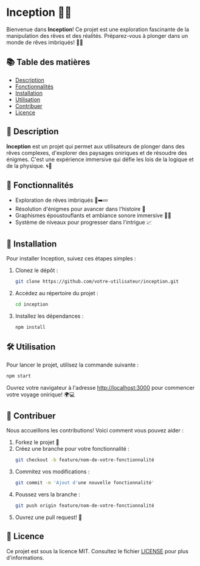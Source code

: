 # Inception 🚀💤

Bienvenue dans **Inception**! Ce projet est une exploration fascinante de la manipulation des rêves et des réalités. Préparez-vous à plonger dans un monde de rêves imbriqués! 🌌✨

## 📚 Table des matières

- [Description](#description)
- [Fonctionnalités](#fonctionnalités)
- [Installation](#installation)
- [Utilisation](#utilisation)
- [Contribuer](#contribuer)
- [Licence](#licence)

## 📖 Description

**Inception** est un projet qui permet aux utilisateurs de plonger dans des rêves complexes, d'explorer des paysages oniriques et de résoudre des énigmes. C'est une expérience immersive qui défie les lois de la logique et de la physique. 🌀💭

## 🌟 Fonctionnalités

- Exploration de rêves imbriqués 🛌➡️💤
- Résolution d'énigmes pour avancer dans l'histoire 🧩
- Graphismes époustouflants et ambiance sonore immersive 🎨🎶
- Système de niveaux pour progresser dans l'intrigue 📈

## 🔧 Installation

Pour installer Inception, suivez ces étapes simples :

1. Clonez le dépôt :
   ```bash
   git clone https://github.com/votre-utilisateur/inception.git
   ```
2. Accédez au répertoire du projet :
   ```bash
   cd inception
   ```
3. Installez les dépendances :
   ```bash
   npm install
   ```

## 🛠️ Utilisation

Pour lancer le projet, utilisez la commande suivante :

```bash
npm start
```

Ouvrez votre navigateur à l'adresse [http://localhost:3000](http://localhost:3000) pour commencer votre voyage onirique! 🌍💻

## 🤝 Contribuer

Nous accueillons les contributions! Voici comment vous pouvez aider :

1. Forkez le projet 🍴
2. Créez une branche pour votre fonctionnalité :
   ```bash
   git checkout -b feature/nom-de-votre-fonctionnalité
   ```
3. Commitez vos modifications :
   ```bash
   git commit -m 'Ajout d'une nouvelle fonctionnalité'
   ```
4. Poussez vers la branche :
   ```bash
   git push origin feature/nom-de-votre-fonctionnalité
   ```
5. Ouvrez une pull request! 🚀

## 📄 Licence

Ce projet est sous la licence MIT. Consultez le fichier [LICENSE](LICENSE) pour plus d'informations.
